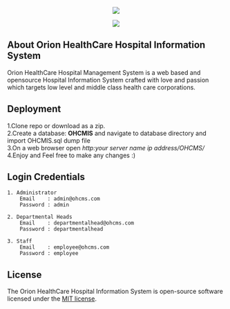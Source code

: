 <p align="center"><img src="https://raw.githubusercontent.com/MartMbithi/OHCMS/master/Modules/Admin/assets/img/logo.png"></p>
<p align="center"><img src="https://raw.githubusercontent.com/MartMbithi/OHCMS/master/admin_dashboard.png"></p>


## About Orion HealthCare Hospital Information System

Orion HealthCare Hospital Management System is a web based and opensource Hospital Information System crafted with love and passion which targets low level and middle class health care corporations.

## Deployment
1.Clone repo or download as a zip.<br>
2.Create a database: <b>OHCMIS</b> and navigate to database directory and import OHCMIS.sql dump file <br>
3.On a web browser open <i>http:your server name ip address/OHCMS/</i></br>
4.Enjoy and Feel free to make any changes :)

## Login Credentials
```
1. Administrator
    Email    : admin@ohcms.com
    Password : admin

2. Departmental Heads
    Email    : departmentalhead@ohcms.com
    Password : departmentalhead

3. Staff
    Email    : employee@ohcms.com
    Password : employee
```

## License

The Orion HealthCare Hospital Information System is open-source software licensed under the [MIT license](https://opensource.org/licenses/MIT).



